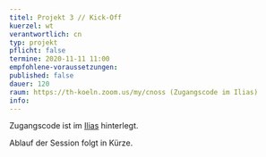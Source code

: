 ```yaml
---
titel: Projekt 3 // Kick-Off
kuerzel: wt
verantwortlich: cn
typ: projekt
pflicht: false
termine: 2020-11-11 11:00
empfohlene-voraussetzungen: 
published: false
dauer: 120
raum: https://th-koeln.zoom.us/my/cnoss (Zugangscode im Ilias)
info: 
---
```


Zugangscode ist im [Ilias](https://ilias.th-koeln.de/goto.php?target=fold_1658174&client_id=ILIAS_FH_Koeln) hinterlegt.

Ablauf der Session folgt in Kürze.
